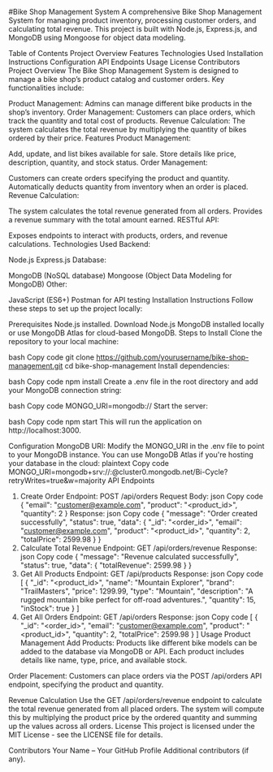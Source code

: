 #Bike Shop Management System
A comprehensive Bike Shop Management System for managing product inventory, processing customer orders, and calculating total revenue. This project is built with Node.js, Express.js, and MongoDB using Mongoose for object data modeling.

Table of Contents
Project Overview
Features
Technologies Used
Installation Instructions
Configuration
API Endpoints
Usage
License
Contributors
Project Overview
The Bike Shop Management System is designed to manage a bike shop’s product catalog and customer orders. Key functionalities include:

Product Management: Admins can manage different bike products in the shop’s inventory.
Order Management: Customers can place orders, which track the quantity and total cost of products.
Revenue Calculation: The system calculates the total revenue by multiplying the quantity of bikes ordered by their price.
Features
Product Management:

Add, update, and list bikes available for sale.
Store details like price, description, quantity, and stock status.
Order Management:

Customers can create orders specifying the product and quantity.
Automatically deducts quantity from inventory when an order is placed.
Revenue Calculation:

The system calculates the total revenue generated from all orders.
Provides a revenue summary with the total amount earned.
RESTful API:

Exposes endpoints to interact with products, orders, and revenue calculations.
Technologies Used
Backend:

Node.js
Express.js
Database:

MongoDB (NoSQL database)
Mongoose (Object Data Modeling for MongoDB)
Other:

JavaScript (ES6+)
Postman for API testing
Installation Instructions
Follow these steps to set up the project locally:

Prerequisites
Node.js installed. Download Node.js
MongoDB installed locally or use MongoDB Atlas for cloud-based MongoDB.
Steps to Install
Clone the repository to your local machine:

bash
Copy code
git clone https://github.com/yourusername/bike-shop-management.git
cd bike-shop-management
Install dependencies:

bash
Copy code
npm install
Create a .env file in the root directory and add your MongoDB connection string:

bash
Copy code
MONGO_URI=mongodb://<your-database-uri>
Start the server:

bash
Copy code
npm start
This will run the application on http://localhost:3000.

Configuration
MongoDB URI:
Modify the MONGO_URI in the .env file to point to your MongoDB instance. You can use MongoDB Atlas if you're hosting your database in the cloud:
plaintext
Copy code
MONGO_URI=mongodb+srv://<username>:<password>@cluster0.mongodb.net/Bi-Cycle?retryWrites=true&w=majority
API Endpoints
1. Create Order
Endpoint: POST /api/orders
Request Body:
json
Copy code
{
  "email": "customer@example.com",
  "product": "<product_id>",
  "quantity": 2
}
Response:
json
Copy code
{
  "message": "Order created successfully",
  "status": true,
  "data": {
    "_id": "<order_id>",
    "email": "customer@example.com",
    "product": "<product_id>",
    "quantity": 2,
    "totalPrice": 2599.98
  }
}
2. Calculate Total Revenue
Endpoint: GET /api/orders/revenue
Response:
json
Copy code
{
  "message": "Revenue calculated successfully",
  "status": true,
  "data": {
    "totalRevenue": 2599.98
  }
}
3. Get All Products
Endpoint: GET /api/products
Response:
json
Copy code
[
  {
    "_id": "<product_id>",
    "name": "Mountain Explorer",
    "brand": "TrailMasters",
    "price": 1299.99,
    "type": "Mountain",
    "description": "A rugged mountain bike perfect for off-road adventures.",
    "quantity": 15,
    "inStock": true
  }
]
4. Get All Orders
Endpoint: GET /api/orders
Response:
json
Copy code
[
  {
    "_id": "<order_id>",
    "email": "customer@example.com",
    "product": "<product_id>",
    "quantity": 2,
    "totalPrice": 2599.98
  }
]
Usage
Product Management
Add Products: Products like different bike models can be added to the database via MongoDB or API. Each product includes details like name, type, price, and available stock.

Order Placement: Customers can place orders via the POST /api/orders API endpoint, specifying the product and quantity.

Revenue Calculation
Use the GET /api/orders/revenue endpoint to calculate the total revenue generated from all placed orders. The system will compute this by multiplying the product price by the ordered quantity and summing up the values across all orders.
License
This project is licensed under the MIT License - see the LICENSE file for details.

Contributors
Your Name – Your GitHub Profile
Additional contributors (if any).